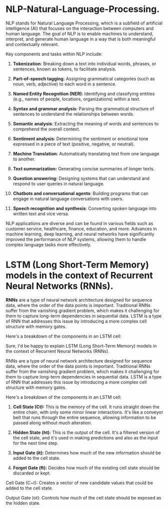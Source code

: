 # NLP-Natural-Language-Processing.
NLP stands for Natural Language Processing, which is a subfield of artificial intelligence (AI) that focuses on the interaction between computers and human language. The goal of NLP is to enable machines to understand, interpret, and generate human language in a way that is both meaningful and contextually relevant.

Key components and tasks within NLP include:

1. **Tokenization**: Breaking down a text into individual words, phrases, or sentences, known as tokens, to facilitate analysis.

2. **Part-of-speech tagging**: Assigning grammatical categories (such as noun, verb, adjective) to each word in a sentence.

3. **Named Entity Recognition (NER)**: Identifying and classifying entities (e.g., names of people, locations, organizations) within a text.

4. **Syntax and grammar analysis**: Parsing the grammatical structure of sentences to understand the relationships between words.

5. **Semantic analysis**: Extracting the meaning of words and sentences to comprehend the overall context.

6. **Sentiment analysis**: Determining the sentiment or emotional tone expressed in a piece of text (positive, negative, or neutral).

7. **Machine Translation**: Automatically translating text from one language to another.

8. **Text summarization:** Generating concise summaries of longer texts.

9. **Question answering:** Designing systems that can understand and respond to user queries in natural language. 

10. **Chatbots and conversational agents**: Building programs that can engage in natural language conversations with users.

11. **Speech recognition and synthesis**: Converting spoken language into written text and vice versa.

NLP applications are diverse and can be found in various fields such as customer service, healthcare, finance, education, and more. Advances in machine learning, deep learning, and neural networks have significantly improved the performance of NLP systems, allowing them to handle complex language tasks more effectively.



#  LSTM (Long Short-Term Memory) models in the context of Recurrent Neural Networks (RNNs).

**RNNs** are a type of neural network architecture designed for sequence data, where the order of the data points is important. Traditional RNNs suffer from the vanishing gradient problem, which makes it challenging for them to capture long-term dependencies in sequential data. LSTM is a type of RNN that addresses this issue by introducing a more complex cell structure with memory gates.

Here's a breakdown of the components in an LSTM cell:


Sure, I'd be happy to explain LSTM (Long Short-Term Memory) models in the context of Recurrent Neural Networks (RNNs).

RNNs are a type of neural network architecture designed for sequence data, where the order of the data points is important. Traditional RNNs suffer from the vanishing gradient problem, which makes it challenging for them to capture long-term dependencies in sequential data. LSTM is a type of RNN that addresses this issue by introducing a more complex cell structure with memory gates.

Here's a breakdown of the components in an LSTM cell:

1. **Cell State (Ct):** This is the memory of the cell. It runs straight down the entire chain, with only some minor linear interactions. It's like a conveyor belt that runs through the entire sequence, allowing information to be passed along without much alteration.

2. **Hidden State (ht):** This is the output of the cell. It's a filtered version of the cell state, and it's used in making predictions and also as the input for the next time step.

3. **Input Gate (it):** Determines how much of the new information should be added to the cell state.

4. **Forget Gate (ft):** Decides how much of the existing cell state should be discarded or kept.

Cell Gate (C~t): Creates a vector of new candidate values that could be added to the cell state.

Output Gate (ot): Controls how much of the cell state should be exposed as the hidden state.
